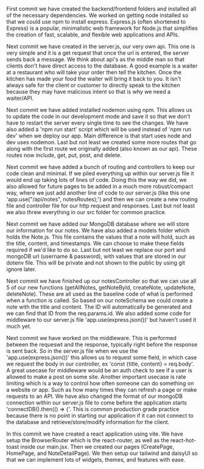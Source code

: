 First commit we have created the backend/frontend folders and installed all of the necessary dependencies. We worked on getting node installed so that we could use npm to install express.
Express.js (often shortened to Express) is a popular, minimalistic web framework for Node.js that simplifies the creation of fast, scalable, and flexible web applications and APIs.

Next commit we have created in the server.js, our very own api. This one is very simple and it is a get request that once the url is entered, the server sends back a message.
We think about api's as the middle man so that clients don't have direct access to the database. A good example is a waiter at a restaurant who will take your order then tell the kitchen. Once the kitchen has made your food the waiter will bring
it back to you. It isn't always safe for the client or customer to directly speak to the kitchen because they may have malicious intent so that is why we need a waiter/API.

Next commit we have added installed nodemon using npm. This allows us to update the code in our development mode and save it so that we don't have to restart the server every single time to see the changes.
We have also added a 'npm run start' script which will be used instead of 'npm run dev' when we deploy our app. Main difference is that start uses node and dev uses nodemon. Last but not least we created some more routes that go along with
the first route we originally added (also known as our api). These routes now include, get, put, post, and delete.

Next commit we have added a bunch of routing and controllers to keep our code clean and minimal. If we piled everything up within our server.js file it would end up taking lots of lines of code. Doing this the way we did,
we also allowed for future pages to be added in a much more robust/compact way, where we just add another line of code to our server.js (like this one 'app.use("/api/notes", notesRoutes);') and then we can create a new routing file and controller file for our http request and responses. Last but not least we also threw everything in our src folder for common practice.

Next commit we have added our MongoDB database where we will store our information for our notes. We have also added a models folder which holds the Note.js. This file contains the values that a note will hold, such as the title, content, and timestamps. We can choose to make these fields required if we'd like to do so. Last but not least we replace our port and mongoDB url (username & password), with values that are stored in our dotenv file. This will be private and not shown to the public by using git ignore later.

Next commit we have finished up our notesController so that we can use all 5 of our new functions (getAllNotes, getNoteById, createNote, updateNote, deleteNote). These are all used as the baseline code of what is performed when a function is called. So based on our noteSchema we could create a note with the title and content. The ID will automatically be generated and we can find that ID from the req.params.id. We also added some code for middleware to our server.js file 'app.use(express.json())' but haven't used it much yet.

Next commit we have worked on the middleware. This is performed between the requeswt and the response, typically right before the response is sent back. So in the server.js file when we use the 'app.use(express.json())' this allows us to request some field, in which case we request the body in our controller, ex 'const {title, content} = req.body'. A great usecase for middleware would be an auth check to see if a user is allowed to make a post on some site. Another important usecase is rate limiting which is a way to control how often someone can do something on a website or app. Such as how many times they can refresh a page or make requests to an API. We have also changed the format of our mongoDB connection within our server.js file to come before the application starts 'connectDB().then(() => {'. This is common production grade practice because there is no point in starting our application if it can not connect to the database and retrieve/store/modify information for the client.

In this commit we have created a react application using vite. We have setup the BrowserRouter which is the react-router, as well as the react-hot-toast inside our main.jsx. Then we created our pages (CreatePage, HomePage, and NoteDetailPage). We then setup our tailwind and daisyUI so that we can implement lots of widgets, themes, and features with ease.